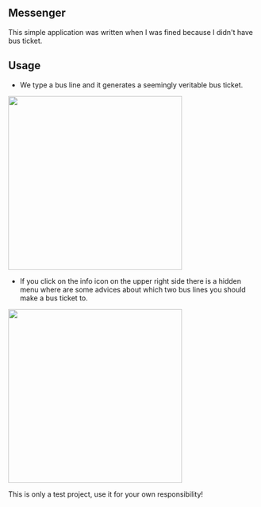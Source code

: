## Messenger

This simple application was written when I was fined because I didn't have bus ticket.

## Usage
* We type a bus line and it generates a seemingly veritable bus ticket. 

<img src="https://i.imgur.com/Vikrly7.jpg" width="350">

* If you click on the info icon on the upper right side there is a hidden menu where are some advices about which two bus lines you should make a bus ticket to.

<img src="https://i.imgur.com/gLLNNbO.jpg" width="350">

This is only a test project, use it for your own responsibility! 
